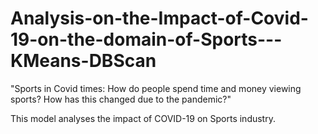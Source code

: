 # Analysis-on-the-Impact-of-Covid-19-on-the-domain-of-Sports---KMeans-DBScan
"Sports in Covid times: How do people spend time and money viewing sports? How has this changed due to the pandemic?"

This model analyses the impact of COVID-19 on Sports industry.
